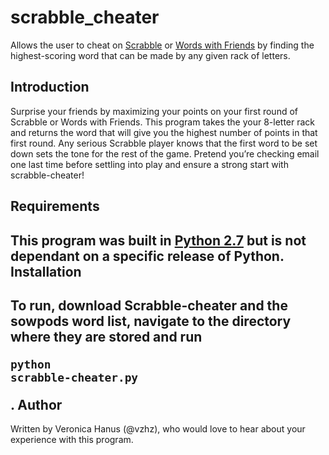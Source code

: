 # scrabble_cheater
Allows the user to cheat on [Scrabble](https://en.wikipedia.org/wiki/Scrabble) or [Words with Friends](https://en.wikipedia.org/wiki/Words_with_Friends) by finding the highest-scoring word that can be made by any given rack of letters.

Introduction
------------------
Surprise your friends by maximizing your points on your first round of Scrabble or Words with Friends.  This program takes the your 8-letter rack and returns the word that will give you the highest number of points in that first round.  Any serious Scrabble player knows that the first word to be set down sets the tone for the rest of the game.  Pretend you’re checking email one last time before settling into play and ensure a strong start with scrabble-cheater!

Requirements
--------------------
This program was built in [Python 2.7](https://www.python.org/download/releases/2.7/) but is not dependant on a specific release of Python.
Installation
---------------
To run, download Scrabble-cheater and the sowpods word list, navigate to the directory where they are stored and run <pre><code>python scrabble-cheater.py</code></pre>.
Author
----------
Written by Veronica Hanus (@vzhz), who would love to hear about your experience with this program.  
